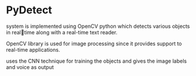 # PyDetect
system is implemented using OpenCV python which detects various objects in realtime along with a real-time text reader.
 
OpenCV library is used for image processing since it provides support to real-time
applications.

uses the CNN technique for training the objects and gives the image labels and voice as output
